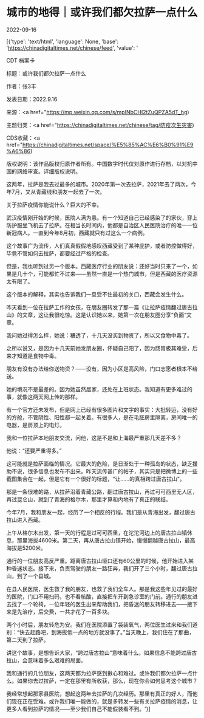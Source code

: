 # 城市的地得｜或许我们都欠拉萨一点什么

2022-09-16

[{'type': 'text/html', 'language': None, 'base': 'https://chinadigitaltimes.net/chinese/feed', 'value': '

CDT 档案卡

标题：或许我们都欠拉萨一点什么

作者：张3丰

发表日期：2022.9.16

来源：<a href="https://mp.weixin.qq.com/s/mpINbCHI2tZuQPZA5dT_hg)

主题归类：<a href="https://chinadigitaltimes.net/chinese/tag/防疫次生灾害)

CDS收藏：<a href="https://chinadigitaltimes.net/space/%E5%85%AC%E6%B0%91%E9%A6%86)

版权说明：该作品版权归原作者所有。中国数字时代仅对原作进行存档，以对抗中国的网络审查。详细版权说明。





这两年，拉萨是我去过最多的城市。2020年第一次去拉萨，2021年去了两次，今年7月，又从青藏线和朋友一起去了一次。

关于拉萨疫情你能说什么？巨大的不幸。

武汉疫情刚开始的时候，医院人满为患。有一个知道自己已经感染了的家伙，穿上防护服坐飞机去了拉萨。在相当长时间内，他都是自治区人民医院治疗的唯一一位新冠病人。一直到今年8月初，西藏就只有过这么一个病例。

这个故事广为流传，人们真真假假地感叹西藏受到了某种庇护，或者防控做得好，毕竟不管如何去拉萨，都要经过严格的检查。

但是，我也听到过另一个版本。西藏医疗行业的朋友说：还好当时只来了一个，如果是几十个，可能都忙不过来——虽然一直是一个热门城市，但是西藏的医疗资源太有限了。

这个版本的解释，其实也告诉我们一旦受不住最初的关口，西藏会发生什么。

昨天看到一位在拉萨工作的女孩，在朋友圈转发了那一篇《让拉萨疫情翻过唐古拉山》的文章，这让我很吃惊。这是认识她以来，她第一次在朋友圈分享“负面“文章。

我问她过得怎么样，她说：糟透了，十几天没买到物资了，所以又食物中毒了。

之所以说又，是因为十几天前她发朋友圈，怀疑自己阳了，因为肠胃极其难受，后来才知道是食物中毒。

朋友有没有办法给你送物资？——没有，因为小区是高风险，门口志愿者根本不给送。

她的境况不是最差的。因为她虽然居家，还处在上班状态。我知道有更多难过的事，就像这两天网上传的那样。

有一个官方还未发布，但是网上已经有很多图片和文字的事实：大批转运，没有好的方舱，不管阴性、阳性都一起关着。有很多人，是在毛胚房里隔离，房间唯一的电器，是房顶上的电灯。

我和一位拉萨本地朋友交流，问他，这是不是和上海最严重那几天差不多？

他说：“还要严重得多。”

这可能就是拉萨面临的情况。它最大的危险，是日渐处于一种孤岛的状态，缺乏援助不说，很多信息也发布不出来。昨天流传甚广的帖子，其实只是把微博上的一些截图集合在一起，但是它有一个很好的标题，“让……的真相跨过唐古拉山”。

那是一条很难的路，从拉萨沿着青藏公路，翻过唐古拉山，再过可可西里无人区，再过昆仑山，就到了青海的格尔木，那里才算和内地有了真正的联结。

今年7月，我和朋友一起，经历了一个相反的行程。我们是从青海出发，翻过唐古拉山进入西藏。

上午从格尔木出发，第一天的行程是过可可西里，在沱沱河边上的唐古拉山镇休息，那里海拔4600米。第二天，再从唐古拉山镇开始，慢慢翻越唐古拉山，最高海拔是5200米。

通行的一位朋友高反严重。距离唐古拉山垭口还有60公里的时候，他开始进入某种昏迷状态。接下来，负责驾驶的朋友一路狂奔，我们开了三个小时，翻过唐古拉山，到了一个县城。

在县人民医院，医生救了我的朋友，也救了我们全车人。那是我这些年见过的最好的医院，门口不用扫码，也不看核酸，直接把车开到急诊室的门前。通行的朋友进去找了一个轮椅，一位年轻的医生出来帮助我们，把昏迷的朋友转移进去——接下来是先治疗，后交费，一共才花了一百多块。

两个小时后，朋友转危为安。我们在医院添置了袋装氧气，两位医生过来和我们道别：“快去赶路吧，到海拔低一点的地方就没事了。”当天晚上，我们住在了那曲，第二天到了拉萨。

讲这个故事，是想告诉大家，“跨过唐古拉山”意味着什么。如果信息不能跨过唐古拉山，会意味着多么艰难的局面。

我和通行的几位朋友，这两天都为拉萨感到揪心和难过。或许我们都欠拉萨一点什么。如果你去过拉萨，一定在那里有所收获，那么，现在你会如何思考这个城市？

我经常想起那家县医院，想起这两年去拉萨的几次经历。那里有真正的好人，而他们现在正在受难。或许我们唯一能做的，就是多转发一些有关拉萨疫情的消息，让更多人看到拉萨的情况——至少我们自己不能假装看不到。'}]